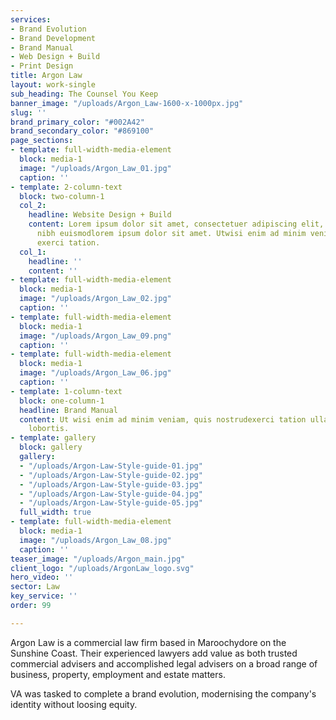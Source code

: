 ```yaml
---
services:
- Brand Evolution
- Brand Development
- Brand Manual
- Web Design + Build
- Print Design
title: Argon Law
layout: work-single
sub_heading: The Counsel You Keep
banner_image: "/uploads/Argon_Law-1600-x-1000px.jpg"
slug: ''
brand_primary_color: "#002A42"
brand_secondary_color: "#869100"
page_sections:
- template: full-width-media-element
  block: media-1
  image: "/uploads/Argon_Law_01.jpg"
  caption: ''
- template: 2-column-text
  block: two-column-1
  col_2:
    headline: Website Design + Build
    content: Lorem ipsum dolor sit amet, consectetuer adipiscing elit, seddiam nonummy
      nibh euismodlorem ipsum dolor sit amet. Utwisi enim ad minim veniam, quisnostrud
      exerci tation.
  col_1:
    headline: ''
    content: ''
- template: full-width-media-element
  block: media-1
  image: "/uploads/Argon_Law_02.jpg"
  caption: ''
- template: full-width-media-element
  block: media-1
  image: "/uploads/Argon_Law_09.png"
  caption: ''
- template: full-width-media-element
  block: media-1
  image: "/uploads/Argon_Law_06.jpg"
  caption: ''
- template: 1-column-text
  block: one-column-1
  headline: Brand Manual
  content: Ut wisi enim ad minim veniam, quis nostrudexerci tation ullamcorper suscipit
    lobortis.
- template: gallery
  block: gallery
  gallery:
  - "/uploads/Argon-Law-Style-guide-01.jpg"
  - "/uploads/Argon-Law-Style-guide-02.jpg"
  - "/uploads/Argon-Law-Style-guide-03.jpg"
  - "/uploads/Argon-Law-Style-guide-04.jpg"
  - "/uploads/Argon-Law-Style-guide-05.jpg"
  full_width: true
- template: full-width-media-element
  block: media-1
  image: "/uploads/Argon_Law_08.jpg"
  caption: ''
teaser_image: "/uploads/Argon_main.jpg"
client_logo: "/uploads/ArgonLaw_logo.svg"
hero_video: ''
sector: Law
key_service: ''
order: 99

---
```

Argon Law is a commercial law firm based in Maroochydore on the Sunshine Coast. Their experienced lawyers add value as both trusted commercial advisers and accomplished legal advisers on a broad range of business, property, employment and estate matters.

VA was tasked to complete a brand evolution, modernising the company's identity without loosing equity.